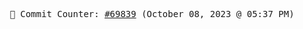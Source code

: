 <p align="center">
    <samp>
        📮 Commit Counter: <a href="https://github.com/Javascript-void0/Javascript-void0/commits/main">#69839</a> (October 08, 2023 @ 05:37 PM)
    </samp>
</p>
